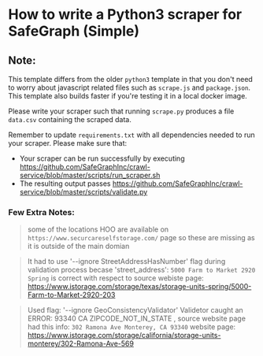 # How to write a Python3 scraper for SafeGraph (Simple)

## Note: 

This template differs from the older `python3` template in that you don't need to worry about javascript related files such as `scrape.js` and `package.json`. This template also builds faster if you're testing it in a local docker image.

Please write your scraper such that running `scrape.py` produces a file `data.csv` containing the scraped data.

Remember to update `requirements.txt` with all dependencies needed to run your scraper. 
Please make sure that:
* Your scraper can be run successfully by executing https://github.com/SafeGraphInc/crawl-service/blob/master/scripts/run_scraper.sh 
* The resulting output passes https://github.com/SafeGraphInc/crawl-service/blob/master/scripts/validate.py




### Few Extra Notes:

> some of the locations HOO are available on `https://www.securcareselfstorage.com/`  page so these are missing as it is outside of the main domian

>It had to use '--ignore StreetAddressHasNumber' flag during validation process becase 'street_address': `5000 Farm to Market 2920 Spring` is correct with respect to source webiste page: https://www.istorage.com/storage/texas/storage-units-spring/5000-Farm-to-Market-2920-203


> Used flag: '--ignore GeoConsistencyValidator' 
Validetor caught an ERROR: 93340   CA  ZIPCODE_NOT_IN_STATE , source website page had this info: `302 Ramona Ave
Monterey, CA 93340`
website page: https://www.istorage.com/storage/california/storage-units-monterey/302-Ramona-Ave-569